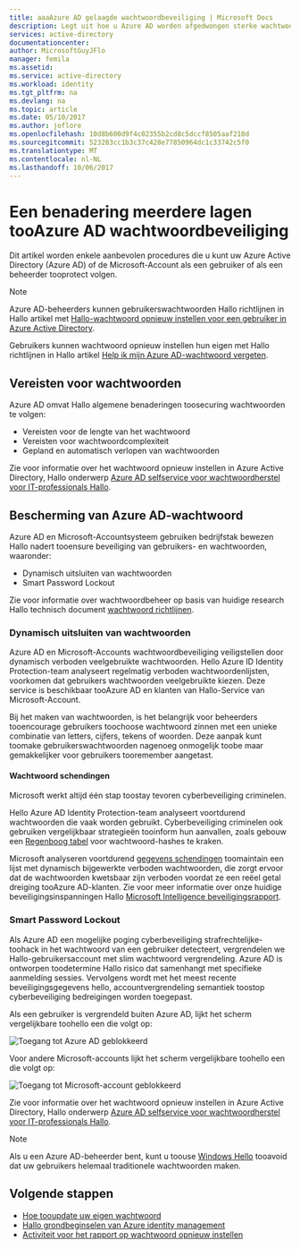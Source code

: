 ```yaml
---
title: aaaAzure AD gelaagde wachtwoordbeveiliging | Microsoft Docs
description: Legt uit hoe u Azure AD worden afgedwongen sterke wachtwoorden en wachtwoorden van gebruikers beschermt tegen cyberbeveiliging criminelen,
services: active-directory
documentationcenter: 
author: MicrosoftGuyJFlo
manager: femila
ms.assetid: 
ms.service: active-directory
ms.workload: identity
ms.tgt_pltfrm: na
ms.devlang: na
ms.topic: article
ms.date: 05/10/2017
ms.author: joflore
ms.openlocfilehash: 10d8b600d9f4c02355b2cd8c5dccf8505aaf210d
ms.sourcegitcommit: 523283cc1b3c37c428e77850964dc1c33742c5f0
ms.translationtype: MT
ms.contentlocale: nl-NL
ms.lasthandoff: 10/06/2017
---
```

# <a name="a-multi-tiered-approach-tooazure-ad-password-security"></a>Een benadering meerdere lagen tooAzure AD wachtwoordbeveiliging

Dit artikel worden enkele aanbevolen procedures die u kunt uw Azure Active Directory (Azure AD) of de Microsoft-Account als een gebruiker of als een beheerder tooprotect volgen.

 > [!NOTE]
 > Azure AD-beheerders kunnen gebruikerswachtwoorden Hallo richtlijnen in Hallo artikel met [Hallo-wachtwoord opnieuw instellen voor een gebruiker in Azure Active Directory](active-directory-users-reset-password-azure-portal.md).
 >
 > Gebruikers kunnen wachtwoord opnieuw instellen hun eigen met Hallo richtlijnen in Hallo artikel [Help ik mijn Azure AD-wachtwoord vergeten](active-directory-passwords-update-your-own-password.md).
 >

## <a name="password-requirements"></a>Vereisten voor wachtwoorden

Azure AD omvat Hallo algemene benaderingen toosecuring wachtwoorden te volgen:

* Vereisten voor de lengte van het wachtwoord
* Vereisten voor wachtwoordcomplexiteit
* Gepland en automatisch verlopen van wachtwoorden

Zie voor informatie over het wachtwoord opnieuw instellen in Azure Active Directory, Hallo onderwerp [Azure AD selfservice voor wachtwoordherstel voor IT-professionals Hallo](active-directory-passwords.md).

## <a name="azure-ad-password-protections"></a>Bescherming van Azure AD-wachtwoord

Azure AD en Microsoft-Accountsysteem gebruiken bedrijfstak bewezen Hallo nadert tooensure beveiliging van gebruikers- en wachtwoorden, waaronder:

* Dynamisch uitsluiten van wachtwoorden
* Smart Password Lockout

Zie voor informatie over wachtwoordbeheer op basis van huidige research Hallo technisch document [wachtwoord richtlijnen](http://aka.ms/passwordguidance).

### <a name="dynamically-banned-passwords"></a>Dynamisch uitsluiten van wachtwoorden

Azure AD en Microsoft-Accounts wachtwoordbeveiliging veiligstellen door dynamisch verboden veelgebruikte wachtwoorden. Hello Azure ID Identity Protection-team analyseert regelmatig verboden wachtwoordenlijsten, voorkomen dat gebruikers wachtwoorden veelgebruikte kiezen. Deze service is beschikbaar tooAzure AD en klanten van Hallo-Service van Microsoft-Account.

Bij het maken van wachtwoorden, is het belangrijk voor beheerders tooencourage gebruikers toochoose wachtwoord zinnen met een unieke combinatie van letters, cijfers, tekens of woorden. Deze aanpak kunt toomake gebruikerswachtwoorden nagenoeg onmogelijk toobe maar gemakkelijker voor gebruikers tooremember aangetast.

#### <a name="password-breaches"></a>Wachtwoord schendingen

Microsoft werkt altijd één stap toostay tevoren cyberbeveiliging criminelen.

Hello Azure AD Identity Protection-team analyseert voortdurend wachtwoorden die vaak worden gebruikt. Cyberbeveiliging criminelen ook gebruiken vergelijkbaar strategieën tooinform hun aanvallen, zoals gebouw een [Regenboog tabel](https://en.wikipedia.org/wiki/Rainbow_table) voor wachtwoord-hashes te kraken.

Microsoft analyseren voortdurend [gegevens schendingen](https://www.privacyrights.org/data-breaches) toomaintain een lijst met dynamisch bijgewerkte verboden wachtwoorden, die zorgt ervoor dat de wachtwoorden kwetsbaar zijn verboden voordat ze een reëel getal dreiging tooAzure AD-klanten. Zie voor meer informatie over onze huidige beveiligingsinspanningen Hallo [Microsoft Intelligence beveiligingsrapport](https://www.microsoft.com/security/sir/default.aspx).

### <a name="smart-password-lockout"></a>Smart Password Lockout

Als Azure AD een mogelijke poging cyberbeveiliging strafrechtelijke-toohack in het wachtwoord van een gebruiker detecteert, vergrendelen we Hallo-gebruikersaccount met slim wachtwoord vergrendeling. Azure AD is ontworpen toodetermine Hallo risico dat samenhangt met specifieke aanmelding sessies. Vervolgens wordt met het meest recente beveiligingsgegevens hello, accountvergrendeling semantiek toostop cyberbeveiliging bedreigingen worden toegepast.

Als een gebruiker is vergrendeld buiten Azure AD, lijkt het scherm vergelijkbare toohello een die volgt op:

  ![Toegang tot Azure AD geblokkeerd](./media/active-directory-secure-passwords/locked-out-azuread.png)

Voor andere Microsoft-accounts lijkt het scherm vergelijkbare toohello een die volgt op:

  ![Toegang tot Microsoft-account geblokkeerd](./media/active-directory-secure-passwords/locked-out-ms-accounts.png)

Zie voor informatie over het wachtwoord opnieuw instellen in Azure Active Directory, Hallo onderwerp [Azure AD selfservice voor wachtwoordherstel voor IT-professionals Hallo](active-directory-passwords.md).

  >[!NOTE]
  >Als u een Azure AD-beheerder bent, kunt u toouse [Windows Hello](https://www.microsoft.com/windows/windows-hello) tooavoid dat uw gebruikers helemaal traditionele wachtwoorden maken.
  >

## <a name="next-steps"></a>Volgende stappen

* [Hoe tooupdate uw eigen wachtwoord](active-directory-passwords-update-your-own-password.md)
* [Hallo grondbeginselen van Azure identity management](fundamentals-identity.md)
* [Activiteit voor het rapport op wachtwoord opnieuw instellen](active-directory-passwords-reporting.md)


